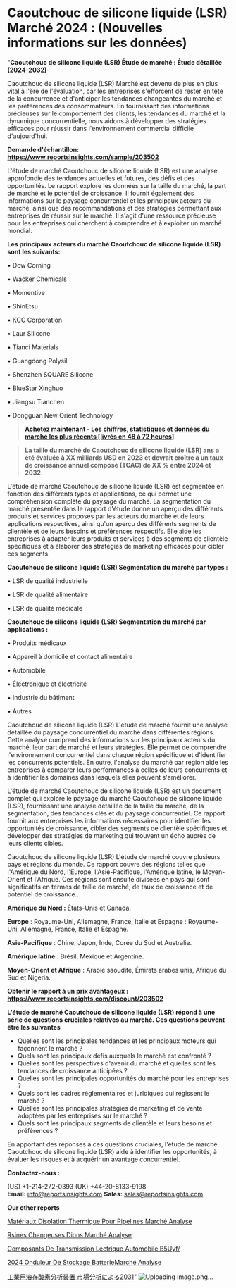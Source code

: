 # Caoutchouc de silicone liquide (LSR) Marché 2024 : (Nouvelles informations sur les données)

"<strong>Caoutchouc de silicone liquide (LSR) Étude de marché : Étude détaillée (2024-2032)</strong>

Caoutchouc de silicone liquide (LSR) Marché est devenu de plus en plus vital à l'ère de l'évaluation, car les entreprises s'efforcent de rester en tête de la concurrence et d'anticiper les tendances changeantes du marché et les préférences des consommateurs. En fournissant des informations précieuses sur le comportement des clients, les tendances du marché et la dynamique concurrentielle, nous aidons à développer des stratégies efficaces pour réussir dans l'environnement commercial difficile d'aujourd'hui.

<strong>Demande d'échantillon: <a href=https://www.reportsinsights.com/sample/203502>https://www.reportsinsights.com/sample/203502</a></strong>

L'étude de marché Caoutchouc de silicone liquide (LSR) est une analyse approfondie des tendances actuelles et futures, des défis et des opportunités. Le rapport explore les données sur la taille du marché, la part de marché et le potentiel de croissance. Il fournit également des informations sur le paysage concurrentiel et les principaux acteurs du marché, ainsi que des recommandations et des stratégies permettant aux entreprises de réussir sur le marché. Il s'agit d'une ressource précieuse pour les entreprises qui cherchent à comprendre et à exploiter un marché mondial.

<strong>Les principaux acteurs du marché Caoutchouc de silicone liquide (LSR) sont les suivants:</strong>

• Dow Corning

• Wacker Chemicals

• Momentive

• ShinEtsu

• KCC Corporation

• Laur Silicone

• Tianci Materials

• Guangdong Polysil

• Shenzhen SQUARE Silicone

• BlueStar Xinghuo

• Jiangsu Tianchen

• Dongguan New Orient Technology
<blockquote><a href=https://www.reportsinsights.com/buynow/203502><span style=text-decoration: underline;><strong>Achetez maintenant - Les chiffres, statistiques et données du marché les plus récents [livrés en 48 à 72 heures]</strong></span></a></blockquote>
<blockquote><span style=text-decoration: underline;><strong>La taille du marché de Caoutchouc de silicone liquide (LSR) ans a été évaluée à XX milliards USD en 2023 et devrait croître à un taux de croissance annuel composé (TCAC) de XX % entre 2024 et 2032.</strong></span></blockquote>
L'étude de marché Caoutchouc de silicone liquide (LSR) est segmentée en fonction des différents types et applications, ce qui permet une compréhension complète du paysage du marché. La segmentation du marché présentée dans le rapport d'étude donne un aperçu des différents produits et services proposés par les acteurs du marché et de leurs applications respectives, ainsi qu'un aperçu des différents segments de clientèle et de leurs besoins et préférences respectifs. Elle aide les entreprises à adapter leurs produits et services à des segments de clientèle spécifiques et à élaborer des stratégies de marketing efficaces pour cibler ces segments.

<strong>Caoutchouc de silicone liquide (LSR) Segmentation du marché par types :</strong>

• LSR de qualité industrielle

• LSR de qualité alimentaire

• LSR de qualité médicale

<strong>Caoutchouc de silicone liquide (LSR) Segmentation du marché par applications :</strong>

• Produits médicaux

• Appareil à domicile et contact alimentaire

• Automobile

• Électronique et électricité

• Industrie du bâtiment

• Autres

Caoutchouc de silicone liquide (LSR) L'étude de marché fournit une analyse détaillée du paysage concurrentiel du marché dans différentes régions. Cette analyse comprend des informations sur les principaux acteurs du marché, leur part de marché et leurs stratégies. Elle permet de comprendre l'environnement concurrentiel dans chaque région spécifique et d'identifier les concurrents potentiels. En outre, l'analyse du marché par région aide les entreprises à comparer leurs performances à celles de leurs concurrents et à identifier les domaines dans lesquels elles peuvent s'améliorer.

L'étude de marché Caoutchouc de silicone liquide (LSR) est un document complet qui explore le paysage du marché Caoutchouc de silicone liquide (LSR), fournissant une analyse détaillée de la taille du marché, de la segmentation, des tendances clés et du paysage concurrentiel. Ce rapport fournit aux entreprises les informations nécessaires pour identifier les opportunités de croissance, cibler des segments de clientèle spécifiques et développer des stratégies de marketing qui trouvent un écho auprès de leurs clients cibles.

Caoutchouc de silicone liquide (LSR) L'étude de marché couvre plusieurs pays et régions du monde. Ce rapport couvre des régions telles que l'Amérique du Nord, l'Europe, l'Asie-Pacifique, l'Amérique latine, le Moyen-Orient et l'Afrique. Ces régions sont ensuite divisées en pays qui sont significatifs en termes de taille de marché, de taux de croissance et de potentiel de croissance..

<strong>Amérique du Nord :</strong> États-Unis et Canada.

<strong>Europe</strong> : Royaume-Uni, Allemagne, France, Italie et Espagne : Royaume-Uni, Allemagne, France, Italie et Espagne.

<strong>Asie-Pacifique</strong> : Chine, Japon, Inde, Corée du Sud et Australie.

<strong>Amérique latine</strong> : Brésil, Mexique et Argentine.

<strong>Moyen-Orient et Afrique</strong> : Arabie saoudite, Émirats arabes unis, Afrique du Sud et Nigeria.

<strong>Obtenir le rapport à un prix avantageux : <a href=https://www.reportsinsights.com/discount/203502>https://www.reportsinsights.com/discount/203502</a></strong>

<strong>L'étude de marché Caoutchouc de silicone liquide (LSR) répond à une série de questions cruciales relatives au marché. Ces questions peuvent être les suivantes</strong>
<ul>
  <li>Quelles sont les principales tendances et les principaux moteurs qui façonnent le marché ?</li>
  <li>Quels sont les principaux défis auxquels le marché est confronté ?</li>
  <li>Quelles sont les perspectives d'avenir du marché et quelles sont les tendances de croissance anticipées ?</li>
  <li>Quelles sont les principales opportunités du marché pour les entreprises ?</li>
  <li>Quels sont les cadres réglementaires et juridiques qui régissent le marché ?</li>
  <li>Quelles sont les principales stratégies de marketing et de vente adoptées par les entreprises sur le marché ?</li>
  <li>Quels sont les principaux segments de clientèle et leurs besoins et préférences ?</li>
</ul>
En apportant des réponses à ces questions cruciales, l'étude de marché Caoutchouc de silicone liquide (LSR) aide à identifier les opportunités, à évaluer les risques et à acquérir un avantage concurrentiel.

<strong>Contactez-nous :</strong>

(US) +1-214-272-0393
(UK) +44-20-8133-9198
<strong>Email:</strong> <a>info@reportsinsights.com</a>
<strong>Sales:</strong> <a>sales@reportsinsights.com</a>

<strong>Our other reports</strong>

<a href=https://fr.linkedin.com/pulse/matériaux-disolation-thermique-pour-pipelines-marché/>Matériaux Disolation Thermique Pour Pipelines Marché Analyse</a>

<a href=https://www.linkedin.com/pulse/r%C3%A9sines-%C3%A9changeuses-dions-march%C3%A9-analyse-des-af7oc/>Rsines Changeuses Dions Marché Analyse</a>

<a href=https://www.linkedin.com/pulse/composants-de-transmission-%C3%A9lectrique-automobile-b5uyf/>Composants De Transmission Lectrique Automobile B5Uyf/</a>

<a href=https://www.linkedin.com/pulse/2024-onduleur-de-stockage-batteriemarch%C3%A9-zdaqc/>2024 Onduleur De Stockage BatterieMarché Analyse</a>

<a href=https://www.linkedin.com/pulse/工業用溶存酸素分析装置-市場2023の収益と成長要因-community-market-research/>工業用溶存酸素分析装置 市場分析による2031</a>"
![Uploading image.png…]()
